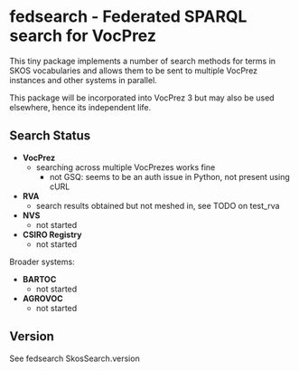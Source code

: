 # fedsearch - Federated SPARQL search for VocPrez

This tiny package implements a number of search methods for terms in SKOS vocabularies and allows them to be sent to
multiple VocPrez instances and other systems in parallel.

This package will be incorporated into VocPrez 3 but may also be used elsewhere, hence its independent life.

## Search Status

- **VocPrez**
  - searching across multiple VocPrezes works fine
    - not GSQ: seems to be an auth issue in Python, not present using cURL
- **RVA**
  - search results obtained but not meshed in, see TODO on test_rva
- **NVS**
  - not started
- **CSIRO Registry**
  - not started

Broader systems:

- **BARTOC**
  - not started
- **AGROVOC**
  - not started

## Version

See fedsearch SkosSearch.version
